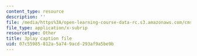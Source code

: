 ```yaml
---
content_type: resource
description: ''
file: /media/https%3A/open-learning-course-data-rc.s3.amazonaws.com/cms-611j-creating-video-games-fall-2014/07c55985812a5a749acd293af9a5be9b_jbhbJBtS48w.vtt
file_type: application/x-subrip
resourcetype: Other
title: 3play caption file
uid: 07c55985-812a-5a74-9acd-293af9a5be9b
---
```

